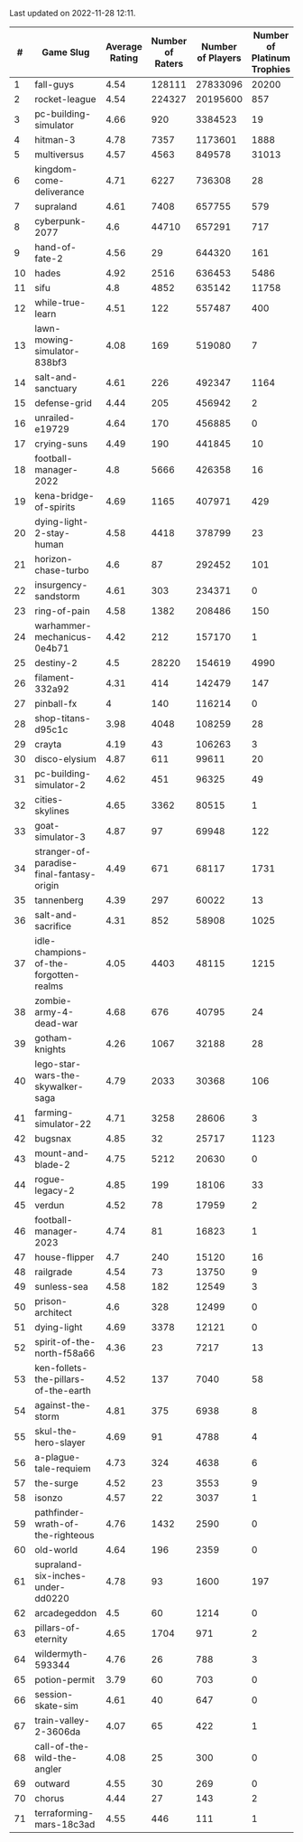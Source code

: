Last updated on 2022-11-28 12:11.


|#|Game Slug|Average Rating|Number of Raters|Number of Players|Number of Platinum Trophies|Max Rarity (%)|
|---|---|---|---|---|---|---|
|1|fall-guys|4.54|128111|27833096|20200|5|
|2|rocket-league|4.54|224327|20195600|857|76|
|3|pc-building-simulator|4.66|920|3384523|19|48|
|4|hitman-3|4.78|7357|1173601|1888|48|
|5|multiversus|4.57|4563|849578|31013|78|
|6|kingdom-come-deliverance|4.71|6227|736308|28|30|
|7|supraland|4.61|7408|657755|579|99|
|8|cyberpunk-2077|4.6|44710|657291|717|62|
|9|hand-of-fate-2|4.56|29|644320|161|72|
|10|hades|4.92|2516|636453|5486|89|
|11|sifu|4.8|4852|635142|11758|96|
|12|while-true-learn|4.51|122|557487|400|93|
|13|lawn-mowing-simulator-838bf3|4.08|169|519080|7|88|
|14|salt-and-sanctuary|4.61|226|492347|1164|83|
|15|defense-grid|4.44|205|456942|2|80|
|16|unrailed-e19729|4.64|170|456885|0|4|
|17|crying-suns|4.49|190|441845|10|65|
|18|football-manager-2022|4.8|5666|426358|16|49|
|19|kena-bridge-of-spirits|4.69|1165|407971|429|94|
|20|dying-light-2-stay-human|4.58|4418|378799|23|0.9|
|21|horizon-chase-turbo|4.6|87|292452|101|83|
|22|insurgency-sandstorm|4.61|303|234371|0|6|
|23|ring-of-pain|4.58|1382|208486|150|96|
|24|warhammer-mechanicus-0e4b71|4.42|212|157170|1|24|
|25|destiny-2|4.5|28220|154619|4990|95|
|26|filament-332a92|4.31|414|142479|147|93|
|27|pinball-fx|4|140|116214|0|86|
|28|shop-titans-d95c1c|3.98|4048|108259|28|98|
|29|crayta|4.19|43|106263|3|23|
|30|disco-elysium|4.87|611|99611|20|28|
|31|pc-building-simulator-2|4.62|451|96325|49|75|
|32|cities-skylines|4.65|3362|80515|1|74|
|33|goat-simulator-3|4.87|97|69948|122|91|
|34|stranger-of-paradise-final-fantasy-origin|4.49|671|68117|1731|98|
|35|tannenberg|4.39|297|60022|13|86|
|36|salt-and-sacrifice|4.31|852|58908|1025|91|
|37|idle-champions-of-the-forgotten-realms|4.05|4403|48115|1215|2|
|38|zombie-army-4-dead-war|4.68|676|40795|24|67|
|39|gotham-knights|4.26|1067|32188|28|35|
|40|lego-star-wars-the-skywalker-saga|4.79|2033|30368|106|98|
|41|farming-simulator-22|4.71|3258|28606|3|80|
|42|bugsnax|4.85|32|25717|1123|97|
|43|mount-and-blade-2|4.75|5212|20630|0|7|
|44|rogue-legacy-2|4.85|199|18106|33|0.9|
|45|verdun|4.52|78|17959|2|73|
|46|football-manager-2023|4.74|81|16823|1|80|
|47|house-flipper|4.7|240|15120|16|93|
|48|railgrade|4.54|73|13750|9|98|
|49|sunless-sea|4.58|182|12549|3|37|
|50|prison-architect|4.6|328|12499|0|37|
|51|dying-light|4.69|3378|12121|0|96|
|52|spirit-of-the-north-f58a66|4.36|23|7217|13|60|
|53|ken-follets-the-pillars-of-the-earth|4.52|137|7040|58|49|
|54|against-the-storm|4.81|375|6938|8|28|
|55|skul-the-hero-slayer|4.69|91|4788|4|96|
|56|a-plague-tale-requiem|4.73|324|4638|6|93|
|57|the-surge|4.52|23|3553|9|94|
|58|isonzo|4.57|22|3037|1|61|
|59|pathfinder-wrath-of-the-righteous|4.76|1432|2590|0|41|
|60|old-world|4.64|196|2359|0|86|
|61|supraland-six-inches-under-dd0220|4.78|93|1600|197|99|
|62|arcadegeddon|4.5|60|1214|0|94|
|63|pillars-of-eternity|4.65|1704|971|2|80|
|64|wildermyth-593344|4.76|26|788|3|3|
|65|potion-permit|3.79|60|703|0|98|
|66|session-skate-sim|4.61|40|647|0|27|
|67|train-valley-2-3606da|4.07|65|422|1|89|
|68|call-of-the-wild-the-angler|4.08|25|300|0|91|
|69|outward|4.55|30|269|0|77|
|70|chorus|4.44|27|143|2|85|
|71|terraforming-mars-18c3ad|4.55|446|111|1|86|
